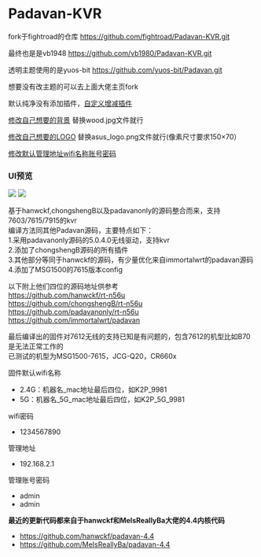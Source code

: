 # Padavan-KVR #

fork于fightroad的仓库 https://github.com/fightroad/Padavan-KVR.git 

最终也是是vb1948  https://github.com/vb1980/Padavan-KVR.git

透明主题使用的是yuos-bit  https://github.com/yuos-bit/Padavan.git

想要没有改主题的可以去上面大佬主页fork

默认纯净没有添加插件，[自定义增减插件](trunk/configs/templates/NEWIFI3.config)

[修改自己想要的背景](/trunk/user/www/n56u_ribbon_fixed/bootstrap/img/bg/wood.jpg) 替换wood.jpg文件就行

[修改自己想要的LOGO](/trunk/user/www/n56u_ribbon_fixed/bootstrap/img/asus_logo.png) 替换asus_logo.png文件就行(像素尺寸要求150×70）

[修改默认管理地址wifi名称账号密码](trunk/user/shared/defaults.h) 

### UI预览 ###
![](https://github.com/lmq8267/padavan-KVR/raw/main/.github/workflows/%E6%8D%95%E8%8E%B7(1).PNG)
![](https://github.com/lmq8267/padavan-KVR/raw/main/.github/workflows/%E6%B7%BB%E5%8A%A0%E7%8A%B6%E6%80%81%E6%98%BE%E7%A4%BA%E8%AE%BE%E5%A4%87ipv6%E5%8F%96%E6%B6%88%E9%A1%B6%E9%83%A8%E5%85%B3%E6%9C%BA%E6%8C%89%E9%92%AE%E7%94%A8ttyd%E4%BB%A3%E6%9B%BF.PNG)


基于hanwckf,chongshengB以及padavanonly的源码整合而来，支持7603/7615/7915的kvr  
编译方法同其他Padavan源码，主要特点如下：  
1.采用padavanonly源码的5.0.4.0无线驱动，支持kvr  
2.添加了chongshengB源码的所有插件  
3.其他部分等同于hanwckf的源码，有少量优化来自immortalwrt的padavan源码  
4.添加了MSG1500的7615版本config  
  
以下附上他们四位的源码地址供参考  
https://github.com/hanwckf/rt-n56u  
https://github.com/chongshengB/rt-n56u  
https://github.com/padavanonly/rt-n56u  
https://github.com/immortalwrt/padavan
  
最后编译出的固件对7612无线的支持已知是有问题的，包含7612的机型比如B70是无法正常工作的  
已测试的机型为MSG1500-7615，JCG-Q20，CR660x  
  
固件默认wifi名称
 - 2.4G：机器名_mac地址最后四位，如K2P_9981
 - 5G：机器名_5G_mac地址最后四位，如K2P_5G_9981

wifi密码
 - 1234567890

管理地址
 - 192.168.2.1

管理账号密码
 - admin
 - admin

**最近的更新代码都来自于hanwckf和MelsReallyBa大佬的4.4内核代码**
- https://github.com/hanwckf/padavan-4.4
- https://github.com/MeIsReallyBa/padavan-4.4
